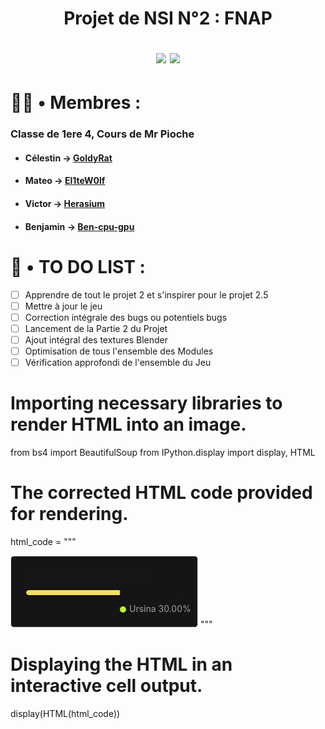 <h1 align="center">
  
  Projet de NSI N°2 : FNAP

  <img src="http://ForTheBadge.com/images/badges/built-with-swag.svg">
  <img src="https://forthebadge.com/images/badges/made-with-python.svg">
</h1>

# 👨‍💼 • Membres :
### Classe de 1ere 4, Cours de Mr Pioche
* #### Célestin → [GoldyRat](https://github.com/GoldyRat)
* #### Mateo → [El1teW0lf](https://github.com/El1teW0lf)
* #### Victor → [Herasium](https://github.com/Herasium)
* #### Benjamin → [Ben-cpu-gpu](https://github.com/Ben-cpu-gpu)

# 🧮 • TO DO LIST :
- [ ] Apprendre de tout le projet 2 et s'inspirer pour le projet 2.5
- [ ] Mettre à jour le jeu
- [ ] Correction intégrale des bugs ou potentiels bugs
- [ ] Lancement de la Partie 2 du Projet
- [ ] Ajout intégral des textures Blender
- [ ] Optimisation de tous l'ensemble des Modules
- [ ] Vérification approfondi de l'ensemble du Jeu

# Importing necessary libraries to render HTML into an image.
from bs4 import BeautifulSoup
from IPython.display import display, HTML

# The corrected HTML code provided for rendering.
html_code = """
<!DOCTYPE html>
<html lang="en">
<head>
  <meta charset="UTF-8">
  <meta name="viewport" content="width=device-width, initial-scale=1.0">
  <title>Most Used Languages</title>
  <style>
    .header {
      font: 600 18px 'Segoe UI', Ubuntu, Sans-Serif;
      fill: #fff;
      animation: fadeInAnimation 0.8s ease-in-out forwards;
    }
    @supports(-moz-appearance: auto) {
      /* Selector detects Firefox */
      .header { font-size: 15.5px; }
    }

    @keyframes slideInAnimation {
      from {
        width: 0;
      }
      to {
        width: calc(100% - 100px);
      }
    }
    @keyframes growWidthAnimation {
      from {
        width: 0;
      }
      to {
        width: 100%;
      }
    }
    .stat {
      font: 600 14px 'Segoe UI', Ubuntu, "Helvetica Neue", Sans-Serif;
      fill: #9f9f9f;
    }
    @supports(-moz-appearance: auto) {
      .stat { font-size: 12px; }
    }
    .bold { font-weight: 700; }
    .lang-name {
      font: 400 11px 'Segoe UI', Ubuntu, Sans-Serif;
      fill: #9f9f9f;
    }
    .stagger {
      opacity: 0;
      animation: fadeInAnimation 0.3s ease-in-out forwards;
    }
    #rect-mask rect {
      animation: slideInAnimation 1s ease-in-out forwards;
    }
    .lang-progress {
      animation: growWidthAnimation 0.6s ease-in-out forwards;
    }

    @keyframes scaleInAnimation {
      from {
        transform: translate(-5px, 5px) scale(0);
      }
      to {
        transform: translate(-5px, 5px) scale(1);
      }
    }
    @keyframes fadeInAnimation {
      from {
        opacity: 0;
      }
      to {
        opacity: 1;
      }
    }
  </style>
</head>
<body>
  <svg
    width="300"
    height="115"
    viewBox="0 0 300 115"
    fill="none"
    xmlns="http://www.w3.org/2000/svg"
    role="img"
    aria-labelledby="descId"
  >
    <title id="titleId">Most Used Languages</title>
    <desc id="descId">A chart displaying the most used programming languages</desc>
    <rect
      data-testid="card-bg"
      x="0.5"
      y="0.5"
      rx="4.5"
      height="99%"
      stroke="#e4e2e2"
      width="299"
      fill="#151515"
      stroke-opacity="1"
    />
    <g data-testid="card-title" transform="translate(25, 35)">
      <text
        x="0"
        y="0"
        class="header"
        data-testid="header"
      >
        Most Used Languages
      </text>
    </g>
    <g data-testid="main-card-body" transform="translate(0, 55)">
      <svg data-testid="lang-items" x="25">
        <mask id="rect-mask">
          <rect x="0" y="0" width="250" height="8" fill="white" rx="5" />
        </mask>
        <rect
          mask="url(#rect-mask)"
          data-testid="lang-progress"
          x="0"
          y="0"
          width="149.99"
          height="8"
          fill="#f1e05a"
        />
        <rect
          mask="url(#rect-mask)"
          data-testid="lang-progress"
          x="249.99"
          y="0"
          width="110.01"
          height="8"
          fill="#C1F12E"
        />
        <g transform="translate(0, 25)">
          <g class="stagger" style="animation-delay: 450ms">
            <circle cx="5" cy="6" r="5" fill="#f1e05a" />
            <text data-testid="lang-name" x="15" y="10" class="lang-name">
              Python 70.00%
            </text>
          </g>
          <g transform="translate(150, 0)">
            <circle cx="5" cy="6" r="5" fill="#C1F12E" />
            <text data-testid="lang-name" x="15" y="10" class="lang-name">
              Ursina 30.00%
            </text>
          </g>
        </g>
      </svg>
    </g>
  </svg>
</body>
</html>
"""

# Displaying the HTML in an interactive cell output.
display(HTML(html_code))
